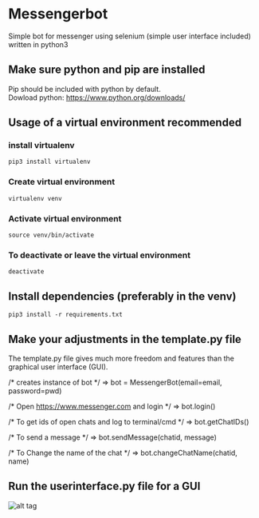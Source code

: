 # Messengerbot
Simple bot for messenger using selenium (simple user interface included) written in python3

## Make sure python and pip are installed
Pip should be included with python by default.<br />
Dowload python: https://www.python.org/downloads/

## Usage of a virtual environment recommended
### install virtualenv
```
pip3 install virtualenv 
```
### Create virtual environment
```
virtualenv venv
```
### Activate virtual environment
```
source venv/bin/activate
```
### To deactivate or leave the virtual environment
```
deactivate
```
## Install dependencies (preferably in the venv)
```
pip3 install -r requirements.txt
```
## Make your adjustments in the template.py file
The template.py file gives much more freedom and features than the graphical user interface (GUI). </br>

/* creates instance of bot */ => bot = MessengerBot(email=email, password=pwd) </br>

/* Open https://www.messenger.com and login */ => bot.login() </br>

/* To get ids of open chats and log to terminal/cmd */ => bot.getChatIDs() </br>

/* To send a message */ => bot.sendMessage(chatid, message) </br>

/* To Change the name of the chat */ => bot.changeChatName(chatid, name) </br>

## Run the userinterface.py file for a GUI
![alt tag](https://user-images.githubusercontent.com/60892381/91411771-1a511700-e849-11ea-8e62-03d464ab8cf5.png)
